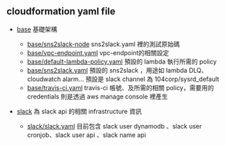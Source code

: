 ## cloudformation yaml file

* [base](base) 基礎架構
  * [base/sns2slack-node](base/sns2slack-node) sns2slack.yaml 裡的測試原始碼
  * [base/vpc-endpoint.yaml](base/vpc-endpoint.yaml) vpc-endpoint的相關設定
  * [base/default-lambda-policy.yaml](base/default-lambda-policy.yaml) 預設的 lambda 執行所需的 policy
  * [base/sns2slack.yaml](base/sns2slack.yaml) 預設的 sns2slack ，用途如 lambda DLQ、cloudwatch alarm... 預設是 slack channel 為 104corp/sysrd_default
  * [base/travis-ci.yaml](base/travis-ci.yaml) travis-ci 帳號、及所需的相關 policy，需要用的 credentials 則是透過 aws manage console 裡產生

* [slack](slack) 為 slack api 的相關 infrastructure 資訊
  * [slack/slack.yaml](slack/slack.yaml) 目前包含 slack user dynamodb 、slack user cronjob、slack user api 、slack name api

